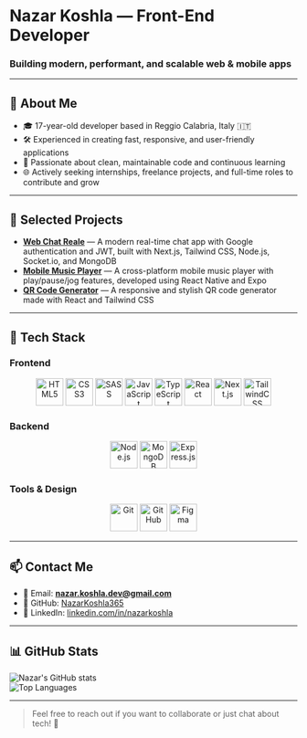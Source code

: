 # Nazar Koshla — Front-End Developer

### Building modern, performant, and scalable web & mobile apps

---

## 💼 About Me

- 🎓 17-year-old developer based in Reggio Calabria, Italy 🇮🇹  
- 🛠️ Experienced in creating fast, responsive, and user-friendly applications  
- 🎯 Passionate about clean, maintainable code and continuous learning  
- 🌐 Actively seeking internships, freelance projects, and full-time roles to contribute and grow  

---

## 🚀 Selected Projects

- [**Web Chat Reale**](https://github.com/NazarKoshla365/web-chat-reale) — A modern real-time chat app with Google authentication and JWT, built with Next.js, Tailwind CSS, Node.js, Socket.io, and MongoDB  
- [**Mobile Music Player**](https://github.com/NazarKoshla365/music-player-app) — A cross-platform mobile music player with play/pause/jog features, developed using React Native and Expo 
- [**QR Code Generator**](https://github.com/NazarKoshla365/qr-code-generator) — A responsive and stylish QR code generator made with React and Tailwind CSS  

---

## 🧰 Tech Stack

### Frontend

<div align="center">

<img src="https://cdn.jsdelivr.net/gh/devicons/devicon/icons/html5/html5-original.svg" alt="HTML5" width="48" height="48" />  
<img src="https://cdn.jsdelivr.net/gh/devicons/devicon/icons/css3/css3-original.svg" alt="CSS3" width="48" height="48" />  
<img src="https://cdn.jsdelivr.net/gh/devicons/devicon/icons/sass/sass-original.svg" alt="SASS" width="48" height="48" />  
<img src="https://cdn.jsdelivr.net/gh/devicons/devicon/icons/javascript/javascript-original.svg" alt="JavaScript" width="48" height="48" />  
<img src="https://cdn.jsdelivr.net/gh/devicons/devicon/icons/typescript/typescript-original.svg" alt="TypeScript" width="48" height="48" />  
<img src="https://cdn.jsdelivr.net/gh/devicons/devicon/icons/react/react-original.svg" alt="React" width="48" height="48" />  
<img src="https://cdn.jsdelivr.net/gh/devicons/devicon/icons/nextjs/nextjs-original.svg" alt="Next.js" width="48" height="48" />  
<img src="https://cdn.jsdelivr.net/gh/devicons/devicon/icons/tailwindcss/tailwindcss-plain.svg" alt="TailwindCSS" width="48" height="48" />

</div>

### Backend

<div align="center">

<img src="https://cdn.jsdelivr.net/gh/devicons/devicon/icons/nodejs/nodejs-original.svg" alt="Node.js" width="48" height="48" />  
<img src="https://cdn.jsdelivr.net/gh/devicons/devicon/icons/mongodb/mongodb-original.svg" alt="MongoDB" width="48" height="48" />  
<img src="https://cdn.jsdelivr.net/gh/devicons/devicon/icons/express/express-original.svg" alt="Express.js" width="48" height="48" />

</div>

### Tools & Design

<div align="center">

<img src="https://cdn.jsdelivr.net/gh/devicons/devicon/icons/git/git-original.svg" alt="Git" width="48" height="48" />  
<img src="https://cdn.jsdelivr.net/gh/devicons/devicon/icons/github/github-original.svg" alt="GitHub" width="48" height="48" />  
<img src="https://cdn.jsdelivr.net/gh/devicons/devicon/icons/figma/figma-original.svg" alt="Figma" width="48" height="48" />

</div>

---

## 📫 Contact Me

- 📧 Email: **nazar.koshla.dev@gmail.com**  
- 🐙 GitHub: [NazarKoshla365](https://github.com/NazarKoshla365)  
- 🔗 LinkedIn: [linkedin.com/in/nazarkoshla](https://linkedin.com/in/nazarkoshla)  

---

## 📊 GitHub Stats

![Nazar's GitHub stats](https://github-readme-stats.vercel.app/api?username=NazarKoshla365&show_icons=true&theme=radical)  
![Top Languages](https://github-readme-stats.vercel.app/api/top-langs/?username=NazarKoshla365&layout=compact&theme=radical)

---

> Feel free to reach out if you want to collaborate or just chat about tech! 🚀
